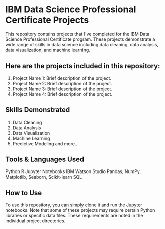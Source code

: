 # IBM Data Science Professional Certificate Projects

This repository contains projects that I've completed for the IBM Data Science Professional Certificate program. These projects demonstrate a wide range of skills in data science including data cleaning, data analysis, data visualization, and machine learning.

## Here are the projects included in this repository:

1. Project Name 1: Brief description of the project.
2. Project Name 2: Brief description of the project.
3. Project Name 3: Brief description of the project.
4. Project Name 4: Brief description of the project.

## Skills Demonstrated

1. Data Cleaning
2. Data Analysis
3. Data Visualization
4. Machine Learning
5. Predictive Modeling
and more...

## Tools & Languages Used
Python
R
Jupyter Notebooks
IBM Watson Studio
Pandas, NumPy, Matplotlib, Seaborn, Scikit-learn
SQL

## How to Use
To use this repository, you can simply clone it and run the Jupyter notebooks. Note that some of these projects may require certain Python libraries or specific data files. These requirements are noted in the individual project directories.
